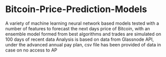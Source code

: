 # Bitcoin-Price-Prediction-Models
A variety of machine learning neural network based models tested with a number of features to forecast the next days price of Bitcoin, with an ensemble model formed from best algorithms and trades are simulated on 100 days of recent data
Analysis is based on data from Glassnode API, under the advanced annual pay plan, csv file has been provided of data in case on no access to AP
